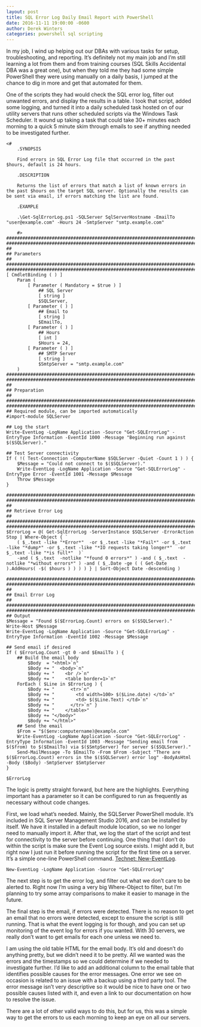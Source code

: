```yaml
---
layout: post
title: SQL Error Log Daily Email Report with PowerShell
date: 2016-11-11 19:00:00 -0600
author: Derek Winters
categories: powershell sql scripting
---
```



In my job, I wind up helping out our DBAs with various tasks for setup, troubleshooting, and reporting. It’s definitely not my main job and I’m still learning a lot from them and from training courses (SQL Skills Accidental DBA was a great one), but when they told me they had some simple PowerShell they were using manually on a daily basis, I jumped at the chance to dig in more and get that automated for them.

One of the scripts they had would check the SQL error log, filter out unwanted errors, and display the results in a table. I took that script, added some logging, and turned it into a daily scheduled task hosted on of our utility servers that runs other scheduled scripts via the Windows Task Scheduler. It wound up taking a task that could take 30+ minutes each morning to a quick 5 minute skim through emails to see if anything needed to be investigated further.

```
<#
	.SYNOPSIS
	
	Find errors in SQL Error Log file that occurred in the past $hours, default is 24 hours.

	.DESCRIPTION

	Returns the list of errors that match a list of known errors in the past $hours on the target SQL server. Optionally the results can be sent via email, if errors matching the list are found.

	.EXAMPLE
	
	.\Get-SqlErrorLog.ps1 -SQLServer SqlServerHostname -EmailTo "user@example.com" -Hours 24 -SmtpServer "smtp.example.com"
	
	#>
################################################################################
################################################################################
##
## Parameters
##
################################################################################
################################################################################
[ CmdletBinding ( ) ]
	Param (
		[ Parameter ( Mandatory = $true ) ]
			## SQL Server
			[ string ]
			$SQLServer,
		[ Parameter ( ) ]
			## Email to
			[ string ]
			$EmailTo,
		[ Parameter ( ) ]
			## Hours
			[ int ]
			$Hours = 24,
		[ Parameter ( ) ]
			## SMTP Server
			[ string ]
			$SmtpServer = "smtp.example.com"
	)
################################################################################
################################################################################
##
## Preparation
##
################################################################################
################################################################################
## Required module, can be imported automatically
#import-module SQLServer

## Log the start
Write-EventLog -LogName Application -Source "Get-SQLErrorLog" -EntryType Information -EventId 1000 -Message "Beginning run against $($SQLServer)."

## Test Server connectivity
If ( !( Test-Connection -ComputerName $SQLServer -Quiet -Count 1 ) ) {
	$Message = "Could not connect to $($SQLServer)."
	Write-EventLog -LogName Application -Source "Get-SQLErrorLog" -EntryType Error -EventId 1001 -Message $Message
	Throw $Message
}

################################################################################
################################################################################
##
## Retrieve Error Log
##
################################################################################
################################################################################
$ErrorLog = @( Get-SqlErrorLog -ServerInstance $SQLServer -ErrorAction Stop | Where-Object { `
	( $_.text -like "*Error*"  -or $_.text -like "*Fail*" -or $_.text -like "*dump*" -or $_.text -like "*IO requests taking longer*"  -or $_.text -like "*is full*"  )`
	-and ( $_.text  -notlike "*found 0 errors*" ) -and ( $_.text  -notlike "*without errors*" ) -and ( $_.Date -ge ( ( Get-Date ).AddHours( -$( $hours ) ) ) ) } | Sort-Object Date -descending )

################################################################################
################################################################################
##
## Email Error Log
##
################################################################################
################################################################################
## Output
$Message = "Found $($ErrorLog.Count) errors on $($SQLServer)."
Write-Host $Message
Write-EventLog -LogName Application -Source "Get-SQLErrorLog" -EntryType Information -EventId 1002 -Message $Message

## Send email if desired
If ( $ErrorLog.Count -gt 0 -and $EmailTo ) {
	## Build the email body
		$Body  = "<html>`n"
		$Body += "  <body>`n"
		$Body += "    <br />`n"
		$Body += "    <table border=1>`n"
	ForEach ( $Line in $ErrorLog ) {
		$Body += "      <tr>`n"
		$Body += "        <td width=100> $($Line.date) </td>`n"
		$Body += "        <td> $($Line.Text) </td>`n"
		$Body += "      </tr>`n" }
		$Body += "    </table>"
		$Body += "</body>"
		$Body += "</html>"
	## Send the email
	$From = "$($env:computername)@example.com"
	Write-EventLog -LogName Application -Source "Get-SQLErrorLog" -EntryType Information -EventId 1003 -Message "Sending email from $($from) to $($EmailTo) via $($SmtpServer) for server $($SQLServer)."
	Send-MailMessage -To $EmailTo -From $From -Subject "There are $($ErrorLog.Count) errors in the $($SQLServer) error log" -BodyAsHtml -Body ($Body) -SmtpServer $SmtpServer
}

$ErrorLog
```

The logic is pretty straight forward, but here are the highlights. Everything important has a parameter so it can be configured to run as frequently as necessary without code changes.

First, we load what’s needed. Mainly, the SQLServer PowerShell module. It’s included in SQL Server Management Studio 2016, and can be installed by itself. We have it installed in a default module location, so we no longer need to manually import it. After that, we log the start of the script and test for connectivity to the server before continuing. One thing that I don’t do within the script is make sure the Event Log source exists. I might add it, but right now I just run it before running the script for the first time on a server. It’s a simple one-line PowerShell command. [Technet: New-EventLog](https://technet.microsoft.com/en-us/library/hh849768.aspx).

```
New-EventLog -LogName Application -Source "Get-SQLErrorLog"
```

The next step is to get the error log, and filter out what we don’t care to be alerted to. Right now I’m using a very big Where-Object to filter, but I’m planning to try some array comparisons to make it easier to manage in the future.

The final step is the email, if errors were detected. There is no reason to get an email that no errors were detected, except to ensure the script is still running. That is what the event logging is for though, and you can set up monitoring of the event log for errors if you wanted. With 30 servers, we really don’t want to get emails for each one unless we need to.

I am using the old table HTML for the email body. It’s old and doesn’t do anything pretty, but we didn’t need it to be pretty. All we wanted was the errors and the timestamps so we could determine if we needed to investigate further. I’d like to add an additional column to the email table that identifies possible causes for the error messages. One error we see on occasion is related to an issue with a backup using a third party tool. The error message isn’t very descriptive so it would be nice to have one or two possible causes listed with it, and even a link to our documentation on how to resolve the issue.

There are a lot of other valid ways to do this, but for us, this was a simple way to get the errors to us each morning to keep an eye on all our servers.
